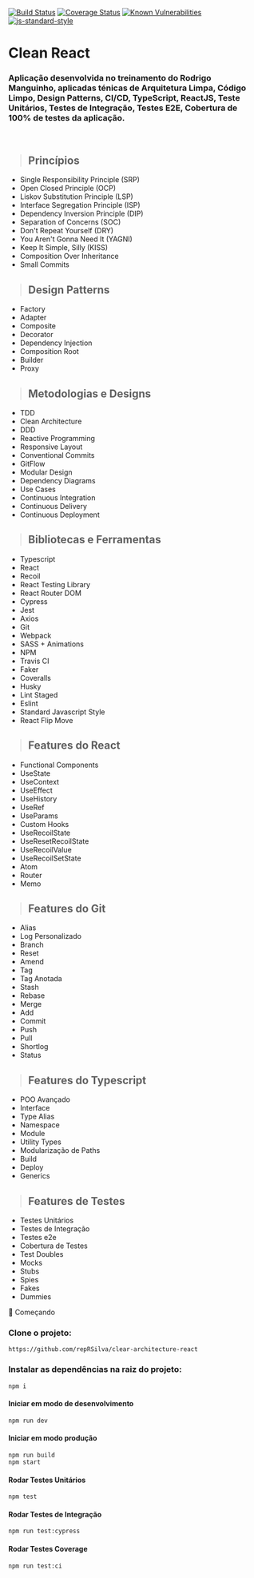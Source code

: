 [![Build Status](https://travis-ci.org/repRSilva/clear-architecture-react.svg?branch=main)](https://travis-ci.org/repRSilva/clear-architecture-react)
[![Coverage Status](https://coveralls.io/repos/github/repRSilva/clear-architecture-react/badge.svg?branch=main)](https://coveralls.io/github/repRSilva/clear-architecture-react?branch=main)
[![Known Vulnerabilities](https://snyk.io/test/github/repRSilva/clear-architecture-react/badge.svg)](https://snyk.io/test/github/repRSilva/clear-architecture-react)
[![js-standard-style](https://img.shields.io/badge/code%20style-standard-brightgreen.svg)](http://standardjs.com)

# Clean React
### Aplicação desenvolvida no treinamento do Rodrigo Manguinho, aplicadas ténicas de Arquitetura Limpa, Código Limpo, Design Patterns, CI/CD, TypeScript, ReactJS, Teste Unitários, Testes de Integração, Testes E2E, Cobertura de 100% de testes da aplicação.
<br />

> ## Princípios

* Single Responsibility Principle (SRP)
* Open Closed Principle (OCP)
* Liskov Substitution Principle (LSP)
* Interface Segregation Principle (ISP)
* Dependency Inversion Principle (DIP)
* Separation of Concerns (SOC)
* Don't Repeat Yourself (DRY)
* You Aren't Gonna Need It (YAGNI)
* Keep It Simple, Silly (KISS)
* Composition Over Inheritance
* Small Commits

> ## Design Patterns

* Factory
* Adapter
* Composite
* Decorator
* Dependency Injection
* Composition Root
* Builder
* Proxy

> ## Metodologias e Designs

* TDD
* Clean Architecture
* DDD
* Reactive Programming
* Responsive Layout
* Conventional Commits
* GitFlow
* Modular Design
* Dependency Diagrams
* Use Cases
* Continuous Integration
* Continuous Delivery
* Continuous Deployment

> ## Bibliotecas e Ferramentas

* Typescript
* React
* Recoil
* React Testing Library
* React Router DOM
* Cypress
* Jest
* Axios
* Git
* Webpack
* SASS + Animations
* NPM
* Travis CI
* Faker
* Coveralls
* Husky
* Lint Staged
* Eslint
* Standard Javascript Style
* React Flip Move

> ## Features do React

* Functional Components
* UseState
* UseContext
* UseEffect
* UseHistory
* UseRef
* UseParams
* Custom Hooks
* UseRecoilState
* UseResetRecoilState
* UseRecoilValue
* UseRecoilSetState
* Atom
* Router
* Memo

> ## Features do Git

* Alias
* Log Personalizado
* Branch
* Reset
* Amend
* Tag
* Tag Anotada
* Stash
* Rebase
* Merge
* Add
* Commit
* Push
* Pull
* Shortlog
* Status

> ## Features do Typescript

* POO Avançado
* Interface
* Type Alias
* Namespace
* Module
* Utility Types
* Modularização de Paths
* Build
* Deploy
* Generics

> ## Features de Testes

* Testes Unitários
* Testes de Integração
* Testes e2e
* Cobertura de Testes
* Test Doubles
* Mocks
* Stubs
* Spies
* Fakes
* Dummies

🚀 Começando

### Clone o projeto:

    https://github.com/repRSilva/clear-architecture-react

### Instalar as dependências na raiz do projeto:

    npm i

#### Iniciar em modo de desenvolvimento
    npm run dev

#### Iniciar em modo produção
    npm run build
    npm start

#### Rodar Testes Unitários
    npm test

#### Rodar Testes de Integração
    npm run test:cypress

#### Rodar Testes Coverage
    npm run test:ci